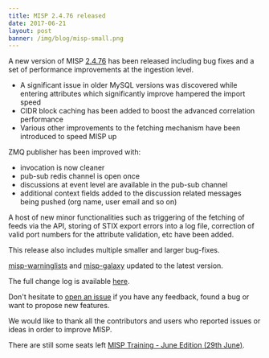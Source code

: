 ```yaml
---
title: MISP 2.4.76 released
date: 2017-06-21
layout: post
banner: /img/blog/misp-small.png
---
```


A new version of MISP [2.4.76](https://github.com/MISP/MISP/tree/v2.4.76) has been released including bug fixes and a set of performance improvements at the ingestion level.

- A significant issue in older MySQL versions was discovered while entering attributes which significantly improve hampered  the import speed
- CIDR block caching has been added to boost the advanced correlation performance
- Various other improvements to the fetching mechanism have been introduced to speed MISP up

ZMQ publisher has been improved with:
- invocation is now cleaner
- pub-sub redis channel is open once
- discussions at event level are available in the pub-sub channel
- additional context fields added to the discussion related messages being pushed (org name, user email and so on)

A host of new minor functionalities such as triggering of the fetching of feeds via the API, storing of STIX export errors into a log file, correction of valid port numbers for the attribute validation, etc have been added.

This release also includes multiple smaller and larger bug-fixes.

[misp-warninglists](https://github.com/MISP/misp-warninglists) and [misp-galaxy](https://github.com/MISP/misp-galaxy) updated to the latest version.

The full change log is available [here](https://www.misp.software/Changelog.txt).

Don't hesitate to [open an issue](https://github.com/MISP/MISP/issues) if you have any feedback, found a bug or want to propose new features.

We would like to thank all the contributors and users who reported issues or ideas in order to improve MISP.

There are still some seats left [MISP Training - June Edition (29th June)](https://www.eventbrite.com/e/misp-training-june-edition-tickets-33663081182).

